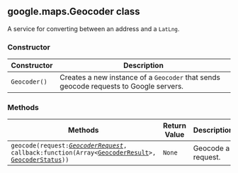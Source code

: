 <h2 id="Geocoder">
google.maps.Geocoder
class
</h2><p>A service for converting between an address and a <code>LatLng</code>.</p><h3>Constructor</h3><table summary="class Geocoder - Constructor" width="100%">
<thead>
<tr><th>Constructor</th>
<th>Description</th>
</tr></thead>
<tbody>
<tr>
<td><code>Geocoder()</code></td>
<td>Creates a new instance of a <code>Geocoder</code> that sends geocode requests to Google servers.</td>
</tr>
</tbody>
</table><h3>Methods</h3><table summary="class Geocoder - Methods" width="100%">
<thead>
<tr><th>Methods</th>
<th>Return Value</th>
<th>Description</th>
</tr></thead>
<tbody>
<tr>
<td><code>geocode(request:<a href="https://github.com/amenadiel/google-maps-documentation/blob/master/docs/google.maps.GeocoderRequest.md"><em>GeocoderRequest</em></a>, callback:function(Array&lt;<a href="https://github.com/amenadiel/google-maps-documentation/blob/master/docs/google.maps.GeocoderResult.md">GeocoderResult</a>&gt;, <a href="https://github.com/amenadiel/google-maps-documentation/blob/master/docs/google.maps.GeocoderStatus.md">GeocoderStatus</a>))</code></td>
<td><code>None</code></td>
<td>Geocode a request.</td>
</tr>
</tbody>
</table>